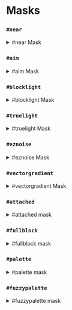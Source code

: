 # Masks

### `#near`

<details>

<summary>#near Mask</summary>

**`#near[mask][distance]`**\
**`#near[mask][minDistance][maxDistance]`**\
\
Masks to all blocks withing a given spherical (euclidean) distance of a mask.\
Doesn't modify blocks which match the inner `mask`.\
Can also be set to exclude blocks closer than the minimum distance.\


![](../.gitbook/assets/mask\_near\_mask.gif) **`[mask]`**

<img src="../.gitbook/assets/mask_near_max.gif" alt="" data-size="original"> **`[distance]`**

<img src="../.gitbook/assets/mask_near_min_max.gif" alt="" data-size="original"> **`[minDistance][maxDistance]`**

</details>

### `#aim`

<details>

<summary>#aim Mask</summary>

Takes the block the player is aiming at as the mask.

<img src="../.gitbook/assets/aimMask.gif" alt="" data-size="original">

</details>

### `#blocklight`

<details>

<summary>#blocklight Mask</summary>

**`#blocklight[lightLevel]` or `#blocklight[minLevel][maxLevel]`**

Masks to blocks of a given block light (Illimunation provided by light sources other than skylight).
Optionally takes a minimum and maximum light level, matching any level within that range.

</details>

### `#truelight`

<details>

<summary>#truelight Mask</summary>

**`#truelight[lightLevel]` or `#truelight[minLevel][maxLevel]`**

Masks to blocks of a given total light level (Illimunation provided by any light sources including skylight).
Optionally takes a minimum and maximum light level, matching any level within that range.

</details>

### `#eznoise`

<details>

<summary>#eznoise Mask</summary>

**`#eznoise[noisePreset][<scale>][<threshold>][<seed>]`**

Uses a noise preset values `0.0-1.0` to match blocks above a given noise threshold.

</details>

### `#vectorgradient`

<details>

<summary>#vectorgradient Mask</summary>

**`#vectorgradient[vector][distance][<noisePreset>][<noiseScale>][noiseSeed]`**

Shorthand: `#vgradient`

Masks blocks along a vector with a given distance length. With closer blocks more likely to pass the mask check. \
Compatible with noise presets.

</details>

### `#attached`

<details>

<summary>#attached mask</summary>

**`#attached[<vector,vector,vector ...>]`**

Masks to blocks which are attached to at least 1 adjacent non-air block.

Optionally takes a list of direction vectors to check instead of every side.\
e.g `#attached[up,down,left,north]`

\
In either case, attached means that the block is "touching" the adjacent block. So a bottom slab would not pass `#attached[up]` whereas a lantern with the state `[hanging=true]` would.

</details>

### `#fullblock`

<details>

<summary>#fullblock mask</summary>

Masks to blocks which fill an entire cube space.

e.g 1-7 layers of snow will not pass, but 8 layers of snow, a block like stone, or a transparent block like glass will pass.

</details>

### `#palette`

<details>

<summary>#palette mask</summary>

**`#palette[palette][<strict>]`**

Masks to blocks which match any block in the palette.

Optional `<strict>` value of True or False to determine if block data must also match.\
e.g `oak_stairs[facing=east]` will only match with `oak_stairs[facing=west]` if strict is set to **False**.

</details>

### `#fuzzypalette`

<details>

<summary>#fuzzypalette mask</summary>

**`#fuzzypalette[palette]`**

Shorthand: **`#fpalette`**

Masks to blocks which match any block in the palette, regardless of block data.\
Equivalent to **`#palette[palette][False]`**

</details>
